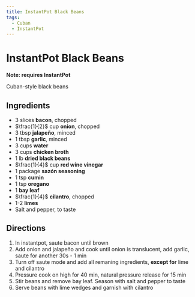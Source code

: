```yaml
---
title: InstantPot Black Beans
tags:
  - Cuban
  - InstantPot
---
```


# InstantPot Black Beans
**Note: requires InstantPot**

Cuban-style black beans

## Ingredients
- 3 slices **bacon**, chopped
- $\frac{1}{2}$ cup **onion**, chopped
- 3 tbsp **jalapeño**, minced
- 1 tbsp **garlic**, minced
- 3 cups **water**
- 3 cups **chicken broth**
- 1 lb **dried black beans**
- $\frac{1}{4}$ cup **red wine vinegar**
- 1 package **sazón seasoning**
- 1 tsp **cumin**
- 1 tsp **oregano**
- 1 **bay leaf**
- $\frac{1}{4}$ **cilantro**, chopped
- 1-2 **limes**
- Salt and pepper, to taste

## Directions
1. In instantpot, saute bacon until brown
2. Add onion and jalapeño and cook until onion is translucent, add garlic, saute for another 30s - 1 min
3. Turn off saute mode and add all remaning ingredients, __**except for**__ lime and cilantro
4. Pressure cook on high for 40 min, natural pressure release for 15 min
5. Stir beans and remove bay leaf. Season with salt and pepper to taste
6. Serve beans with lime wedges and garnish with cilantro
